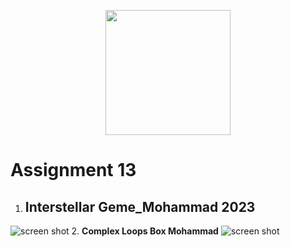 
<p align="center"><a href="https://api.arcade.academy/en/latest/index.html" target="_blank"><img src="https://api.arcade.academy/en/latest/_images/arcade-logo.svg" width="200"></a></p><p></p>



# Assignment 13
1. ## **Interstellar Geme_Mohammad 2023**
![screen shot](https://github.com/Mohammadnematizade/python/blob/main/Python.Geme.Arcade/sesone13/img/Capture.PNG?raw=true)
2. **Complex Loops Box Mohammad**
![screen shot](https://github.com/Mohammadnematizade/python/blob/main/Python.Geme.Arcade/sesone13/img/Capture2.PNG?raw=true)

